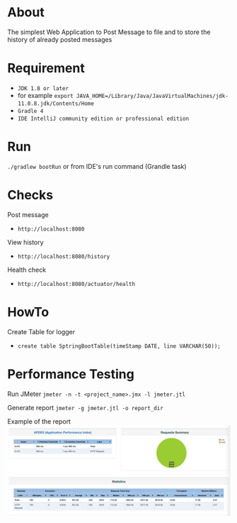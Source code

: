 About
=====

The simplest Web Application to Post Message to file
and to store the history of already posted messages

Requirement 
============

* `JDK 1.8 or later` 
* for example `export JAVA_HOME=/Library/Java/JavaVirtualMachines/jdk-11.0.8.jdk/Contents/Home`
* `Gradle 4`
* `IDE IntelliJ community edition or professional edition`

Run
===

`./gradlew bootRun` or from IDE's run command (Grandle task)

Checks
=====
Post message
* `http://localhost:8080`

View history
* `http://localhost:8080/history`

Health check  
* `http://localhost:8080/actuator/health`


HowTo 
=====
Create Table for logger
* `create table SptringBootTable(timeStamp DATE, line VARCHAR(50));`

Performance Testing
===================

Run JMeter
`jmeter -n -t <project_name>.jmx -l jmeter.jtl`

Generate report
`jmeter -g jmeter.jtl -o report_dir`

Example of the report
![img.png](img.png)



